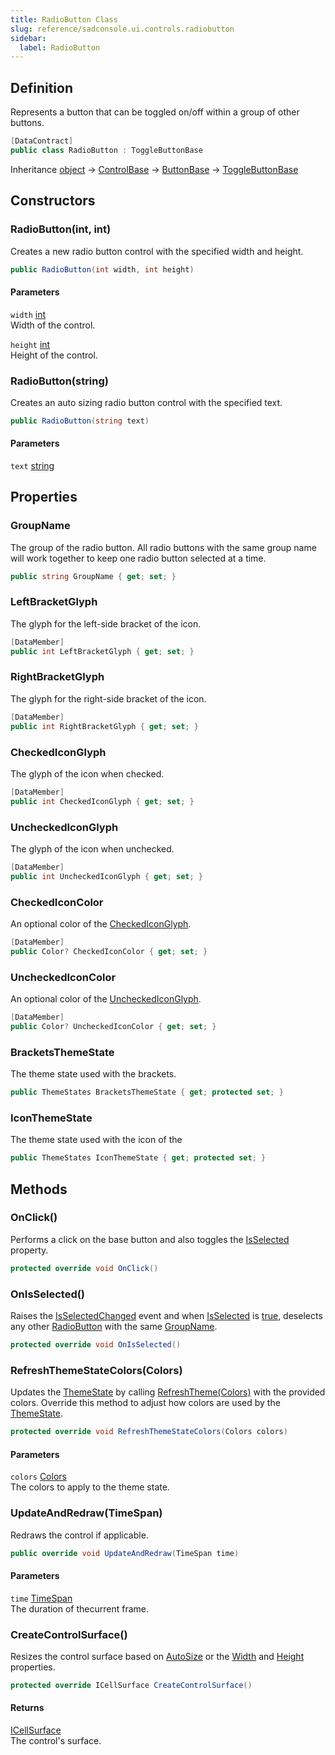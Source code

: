 ```yaml
---
title: RadioButton Class
slug: reference/sadconsole.ui.controls.radiobutton
sidebar:
  label: RadioButton
---
```

## Definition

Represents a button that can be toggled on/off within a group of other buttons.

```csharp title="C#"
[DataContract]
public class RadioButton : ToggleButtonBase
```

Inheritance [object](https://learn.microsoft.com/dotnet/api/system.object/) → [ControlBase](../sadconsole.ui.controls.controlbase/) → [ButtonBase](../sadconsole.ui.controls.buttonbase/) → [ToggleButtonBase](../sadconsole.ui.controls.togglebuttonbase/)

## Constructors

### RadioButton(int, int)

Creates a new radio button control with the specified width and height.

```csharp title="C#"
public RadioButton(int width, int height)
```

#### Parameters

`width` [int](https://learn.microsoft.com/dotnet/api/system.int32/)  
Width of the control.

`height` [int](https://learn.microsoft.com/dotnet/api/system.int32/)  
Height of the control.


### RadioButton(string)

Creates an auto sizing radio button control with the specified text.

```csharp title="C#"
public RadioButton(string text)
```

#### Parameters

`text` [string](https://learn.microsoft.com/dotnet/api/system.string/)  


## Properties

### GroupName

The group of the radio button. All radio buttons with the same group name will work together to keep one radio button selected at a time.

```csharp title="C#"
public string GroupName { get; set; }
```

### LeftBracketGlyph

The glyph for the left-side bracket of the icon.

```csharp title="C#"
[DataMember]
public int LeftBracketGlyph { get; set; }
```

### RightBracketGlyph

The glyph for the right-side bracket of the icon.

```csharp title="C#"
[DataMember]
public int RightBracketGlyph { get; set; }
```

### CheckedIconGlyph

The glyph of the icon when checked.

```csharp title="C#"
[DataMember]
public int CheckedIconGlyph { get; set; }
```

### UncheckedIconGlyph

The glyph of the icon when unchecked.

```csharp title="C#"
[DataMember]
public int UncheckedIconGlyph { get; set; }
```

### CheckedIconColor

An optional color of the [CheckedIconGlyph](../sadconsole.ui.controls.radiobutton/#checkediconglyph/).

```csharp title="C#"
[DataMember]
public Color? CheckedIconColor { get; set; }
```

### UncheckedIconColor

An optional color of the [UncheckedIconGlyph](../sadconsole.ui.controls.radiobutton/#uncheckediconglyph/).

```csharp title="C#"
[DataMember]
public Color? UncheckedIconColor { get; set; }
```

### BracketsThemeState

The theme state used with the brackets.

```csharp title="C#"
public ThemeStates BracketsThemeState { get; protected set; }
```

### IconThemeState

The theme state used with the icon of the

```csharp title="C#"
public ThemeStates IconThemeState { get; protected set; }
```

## Methods

### OnClick()

Performs a click on the base button and also toggles the [IsSelected](../sadconsole.ui.controls.togglebuttonbase/#isselected/) property.

```csharp title="C#"
protected override void OnClick()
```


### OnIsSelected()

Raises the [IsSelectedChanged](../sadconsole.ui.controls.togglebuttonbase/#isselectedchanged/) event and when [IsSelected](../sadconsole.ui.controls.togglebuttonbase/#isselected/) is <a href="https://learn.microsoft.com/dotnet/csharp/language-reference/builtin-types/bool">true</a>, deselects any other [RadioButton](../sadconsole.ui.controls.radiobutton/) with the same [GroupName](../sadconsole.ui.controls.radiobutton/#groupname/).

```csharp title="C#"
protected override void OnIsSelected()
```


### RefreshThemeStateColors(Colors)

Updates the [ThemeState](../sadconsole.ui.controls.controlbase/#themestate/) by calling [RefreshTheme(Colors)](../sadconsole.ui.themestates/#/) with the provided colors. Override this method to adjust how colors are used by the [ThemeState](../sadconsole.ui.controls.controlbase/#themestate/).

```csharp title="C#"
protected override void RefreshThemeStateColors(Colors colors)
```

#### Parameters

`colors` [Colors](../sadconsole.ui.colors/)  
The colors to apply to the theme state.


### UpdateAndRedraw(TimeSpan)

Redraws the control if applicable.

```csharp title="C#"
public override void UpdateAndRedraw(TimeSpan time)
```

#### Parameters

`time` [TimeSpan](https://learn.microsoft.com/dotnet/api/system.timespan/)  
The duration of thecurrent frame.


### CreateControlSurface()

Resizes the control surface based on [AutoSize](../sadconsole.ui.controls.buttonbase/#autosize/) or the [Width](../sadconsole.ui.controls.controlbase/#width/) and [Height](../sadconsole.ui.controls.controlbase/#height/) properties.

```csharp title="C#"
protected override ICellSurface CreateControlSurface()
```

#### Returns

[ICellSurface](../sadconsole.icellsurface/)  
The control's surface.